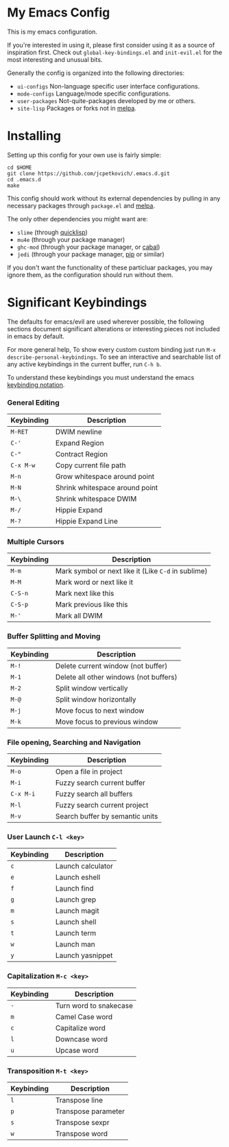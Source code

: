 # My Emacs Config

This is my emacs configuration.

If you're interested in using it, please first consider using it as a
source of inspiration first. Check out `global-key-bindings.el` and
`init-evil.el` for the most interesting and unusual bits.

Generally the config is organized into the following directories:

- `ui-configs` Non-language specific user interface configurations.
- `mode-configs` Language/mode specific configurations.
- `user-packages` Not-quite-packages developed by me or others.
- `site-lisp` Packages or forks not in [melpa](http://melpa.milkbox.net/).

# Installing

Setting up this config for your own use is fairly simple:

    cd $HOME
    git clone https://github.com/jcpetkovich/.emacs.d.git
    cd .emacs.d
    make

This config should work without its external dependencies by pulling
in any necessary packages through `package.el` and
[melpa](http://melpa.milkbox.net/).

The only other dependencies you might want are:

- `slime` (through [quicklisp](http://www.quicklisp.org/beta/))
- `mu4e` (through your package manager)
- `ghc-mod` (through your package manager, or [cabal](http://www.haskell.org/cabal/))
- `jedi` (through your package manager, [pip](https://pypi.python.org/pypi/pip) or similar)

If you don't want the functionality of these particluar packages, you
may ignore them, as the configuration should run without them.

# Significant Keybindings

The defaults for emacs/evil are used wherever possible, the following
sections document significant alterations or interesting pieces not
included in emacs by default.

For more general help, To show every custom custom binding just run
`M-x describe-personal-keybindings`. To see an interactive and
searchable list of any active keybindings in the current buffer, run
`C-h b`.

To understand these keybindings you must understand the emacs
[keybinding notation](http://www.emacswiki.org/emacs/EmacsKeyNotation).

### General Editing
| Keybinding | Description |
|------------|-------------|
| `M-RET`    | DWIM newline |
| `C-'`      | Expand Region |
| `C-"`      | Contract Region |
| `C-x M-w`  | Copy current file path |
| `M-n`      | Grow whitespace around point |
| `M-N`      | Shrink whitespace around point |
| `M-\`      | Shrink whitespace DWIM |
| `M-/`      | Hippie Expand |
| `M-?`      | Hippie Expand Line |

### Multiple Cursors
| Keybinding | Description |
|------------|-------------|
| `M-m`      | Mark symbol or next like it (Like `C-d` in sublime) |
| `M-M`      | Mark word or next like it |
| `C-S-n`    | Mark next like this |
| `C-S-p`    | Mark previous like this |
| `M-'`      | Mark all DWIM |

### Buffer Splitting and Moving
| Keybinding | Description |
|------------|-------------|
| `M-!`      | Delete current window (not buffer) |
| `M-1`      | Delete all other windows (not buffers) |
| `M-2`      | Split window vertically |
| `M-@`      | Split window horizontally |
| `M-j`      | Move focus to next window |
| `M-k`      | Move focus to previous window |

### File opening, Searching and Navigation
| Keybinding | Description |
|------------|-------------|
| `M-o`      | Open a file in project |
| `M-i`      | Fuzzy search current buffer |
| `C-x M-i`  | Fuzzy search all buffers |
| `M-l`      | Fuzzy search current project |
| `M-v`      | Search buffer by semantic units |

### User Launch `C-l <key>`
| Keybinding | Description |
|------------|-------------|
| `c`        | Launch calculator |
| `e`        | Launch eshell |
| `f`        | Launch find |
| `g`        | Launch grep |
| `m`        | Launch magit |
| `s`        | Launch shell |
| `t`        | Launch term |
| `w`        | Launch man |
| `y`        | Launch yasnippet |

### Capitalization `M-c <key>`
| Keybinding | Description |
|------------|-------------|
| `-`        | Turn word to snakecase |
| `m`        | Camel Case word |
| `c`        | Capitalize word |
| `l`        | Downcase word |
| `u`        | Upcase word |


### Transposition `M-t <key>`
| Keybinding | Description |
|------------|-------------|
| `l`        | Transpose line |
| `p`        | Transpose parameter |
| `s`        | Transpose sexpr |
| `w`        | Transpose word |
